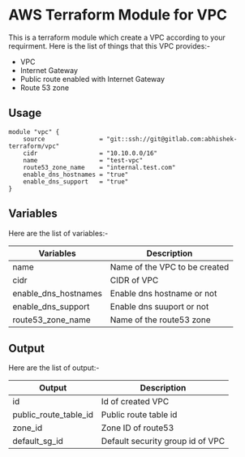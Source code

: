 # AWS Terraform Module for VPC

This is a terraform module which create a VPC according to your requirment.
Here is the list of things that this VPC provides:-
- VPC
- Internet Gateway
- Public route enabled with Internet Gateway
- Route 53 zone

## Usage

```hcl
module "vpc" {
    source               = "git::ssh://git@gitlab.com:abhishek-terraform/vpc"
    cidr                 = "10.10.0.0/16"
    name                 = "test-vpc"
    route53_zone_name    = "internal.test.com"
    enable_dns_hostnames = "true"
    enable_dns_support   = "true"
}
```

## Variables

Here are the list of variables:-

|**Variables** | **Description**|
|--------------|----------------|
|name | Name of the VPC to be created|
|cidr | CIDR of VPC|
|enable_dns_hostnames | Enable dns hostname or not|
|enable_dns_support | Enable dns suuport or not|
|route53_zone_name | Name of the route53 zone|

## Output

Here are the list of output:-

|**Output** | **Description**|
|-----------|----------------|
|id | Id of created VPC|
|public_route_table_id | Public route table id|
|zone_id | Zone ID of route53|
|default_sg_id | Default security group id of VPC|
